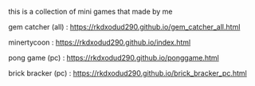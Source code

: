 this is a collection of mini games that made by me

gem catcher (all) : https://rkdxodud290.github.io/gem_catcher_all.html


minertycoon : https://rkdxodud290.github.io/index.html


pong game (pc) : https://rkdxodud290.github.io/ponggame.html

brick bracker (pc) : https://rkdxodud290.github.io/brick_bracker_pc.html
